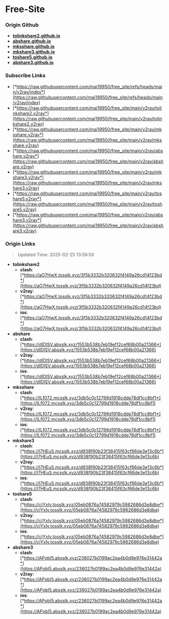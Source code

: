 # Free-Site

### Origin Github

- [**tolinkshare2.github.io**](https://github.com/tolinkshare2/tolinkshare2.github.io)
- [**abshare.github.io**](https://github.com/abshare/abshare.github.io)
- [**mksshare.github.io**](https://github.com/mksshare/mksshare.github.io)
- [**mkshare3.github.io**](https://github.com/mkshare3/mkshare3.github.io)
- [**toshare5.github.io**](https://github.com/toshare5/toshare5.github.io)
- [**abshare3.github.io**](https://github.com/abshare3/abshare3.github.io)

### Subscribe Links

- [*https://raw.githubusercontent.com/mai19950/free_site/refs/heads/main/v2ray/index*](https://raw.githubusercontent.com/mai19950/free_site/refs/heads/main/v2ray/index)
- [*https://raw.githubusercontent.com/mai19950/free_site/main/v2ray/tolinkshare2.v2ray*](https://raw.githubusercontent.com/mai19950/free_site/main/v2ray/tolinkshare2.v2ray)
- [*https://raw.githubusercontent.com/mai19950/free_site/main/v2ray/mksshare.v2ray*](https://raw.githubusercontent.com/mai19950/free_site/main/v2ray/mksshare.v2ray)
- [*https://raw.githubusercontent.com/mai19950/free_site/main/v2ray/abshare.v2ray*](https://raw.githubusercontent.com/mai19950/free_site/main/v2ray/abshare.v2ray)
- [*https://raw.githubusercontent.com/mai19950/free_site/main/v2ray/mkshare3.v2ray*](https://raw.githubusercontent.com/mai19950/free_site/main/v2ray/mkshare3.v2ray)
- [*https://raw.githubusercontent.com/mai19950/free_site/main/v2ray/toshare5.v2ray*](https://raw.githubusercontent.com/mai19950/free_site/main/v2ray/toshare5.v2ray)
- [*https://raw.githubusercontent.com/mai19950/free_site/main/v2ray/abshare3.v2ray*](https://raw.githubusercontent.com/mai19950/free_site/main/v2ray/abshare3.v2ray)

### Origin Links

> Updated Time: 2025-02-25 13:59:50

- **tolinkshare2**
  - **clash**: [*https://aO7HwX.tosslk.xyz/3f5b3332b320632f4149a26cd14f23bd*](https://aO7HwX.tosslk.xyz/3f5b3332b320632f4149a26cd14f23bd)
  - **v2ray**: [*https://aO7HwX.tosslk.xyz/3f5b3332b320632f4149a26cd14f23bd*](https://aO7HwX.tosslk.xyz/3f5b3332b320632f4149a26cd14f23bd)
  - **ios**: [*https://aO7HwX.tosslk.xyz/3f5b3332b320632f4149a26cd14f23bd*](https://aO7HwX.tosslk.xyz/3f5b3332b320632f4149a26cd14f23bd)
- **abshare**
  - **clash**: [*https://dIDlSV.absslk.xyz/1553b538b7eb19ef12cef68b00a21366*](https://dIDlSV.absslk.xyz/1553b538b7eb19ef12cef68b00a21366)
  - **v2ray**: [*https://dIDlSV.absslk.xyz/1553b538b7eb19ef12cef68b00a21366*](https://dIDlSV.absslk.xyz/1553b538b7eb19ef12cef68b00a21366)
  - **ios**: [*https://dIDlSV.absslk.xyz/1553b538b7eb19ef12cef68b00a21366*](https://dIDlSV.absslk.xyz/1553b538b7eb19ef12cef68b00a21366)
- **mksshare**
  - **clash**: [*https://ILf072.mcsslk.xyz/3db5c0c12799d1918cdde78df1cc8bf1*](https://ILf072.mcsslk.xyz/3db5c0c12799d1918cdde78df1cc8bf1)
  - **v2ray**: [*https://ILf072.mcsslk.xyz/3db5c0c12799d1918cdde78df1cc8bf1*](https://ILf072.mcsslk.xyz/3db5c0c12799d1918cdde78df1cc8bf1)
  - **ios**: [*https://ILf072.mcsslk.xyz/3db5c0c12799d1918cdde78df1cc8bf1*](https://ILf072.mcsslk.xyz/3db5c0c12799d1918cdde78df1cc8bf1)
- **mkshare3**
  - **clash**: [*https://I7HEuS.mcsslk.xyz/d938f90b23f38415f63cf66de3e13c6b*](https://I7HEuS.mcsslk.xyz/d938f90b23f38415f63cf66de3e13c6b)
  - **v2ray**: [*https://I7HEuS.mcsslk.xyz/d938f90b23f38415f63cf66de3e13c6b*](https://I7HEuS.mcsslk.xyz/d938f90b23f38415f63cf66de3e13c6b)
  - **ios**: [*https://I7HEuS.mcsslk.xyz/d938f90b23f38415f63cf66de3e13c6b*](https://I7HEuS.mcsslk.xyz/d938f90b23f38415f63cf66de3e13c6b)
- **toshare5**
  - **clash**: [*https://cjYxIv.tosslk.xyz/05eb0876a74582979c5982686d3e8dbe*](https://cjYxIv.tosslk.xyz/05eb0876a74582979c5982686d3e8dbe)
  - **v2ray**: [*https://cjYxIv.tosslk.xyz/05eb0876a74582979c5982686d3e8dbe*](https://cjYxIv.tosslk.xyz/05eb0876a74582979c5982686d3e8dbe)
  - **ios**: [*https://cjYxIv.tosslk.xyz/05eb0876a74582979c5982686d3e8dbe*](https://cjYxIv.tosslk.xyz/05eb0876a74582979c5982686d3e8dbe)
- **abshare3**
  - **clash**: [*https://APobI5.absslk.xyz/236027b0199ac2ea4b0d9e976e31442a*](https://APobI5.absslk.xyz/236027b0199ac2ea4b0d9e976e31442a)
  - **v2ray**: [*https://APobI5.absslk.xyz/236027b0199ac2ea4b0d9e976e31442a*](https://APobI5.absslk.xyz/236027b0199ac2ea4b0d9e976e31442a)
  - **ios**: [*https://APobI5.absslk.xyz/236027b0199ac2ea4b0d9e976e31442a*](https://APobI5.absslk.xyz/236027b0199ac2ea4b0d9e976e31442a)
